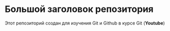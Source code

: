 # Большой заголовок репозитория
Этот репозиторий создан для изучения Git и Github в курсе Git (**Youtube**)
